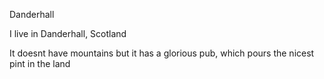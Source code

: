 Danderhall

I live in Danderhall, Scotland

It doesnt have mountains but it has a glorious pub, which pours the nicest pint in the land
